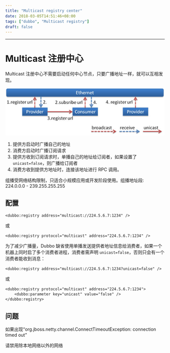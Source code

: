 ```yaml
---
title: "Multicast registry center"
date: 2018-03-05T14:51:46+08:00
tags: ["dubbo", "Multicast registry"]
draft: false
---
```


------------------

# Multicast 注册中心

Multicast 注册中心不需要启动任何中心节点，只要广播地址一样，就可以互相发现。

![](image/20180302_multicast.png)

1. 提供方启动时广播自己的地址
2. 消费方启动时广播订阅请求
3. 提供方收到订阅请求时，单播自己的地址给订阅者，如果设置了 `unicast=false`，则广播给订阅者
4. 消费方收到提供方地址时，连接该地址进行 RPC 调用。

组播受网络结构限制，只适合小规模应用或开发阶段使用。组播地址段: 224.0.0.0 - 239.255.255.255



## 配置

```
<dubbo:registry address="multicast://224.5.6.7:1234" />

```

或

```
<dubbo:registry protocol="multicast" address="224.5.6.7:1234" />

```

为了减少广播量，Dubbo 缺省使用单播发送提供者地址信息给消费者，如果一个机器上同时启了多个消费者进程，消费者需声明 `unicast=false`，否则只会有一个消费者能收到消息：

```
<dubbo:registry address="multicast://224.5.6.7:1234?unicast=false" />

```

或

```
<dubbo:registry protocol="multicast" address="224.5.6.7:1234">
    <dubbo:parameter key="unicast" value="false" />
</dubbo:registry>
```

## 问题

如果出现“org.jboss.netty.channel.ConnectTimeoutException: connection timed out”

请禁用除本地网络以外的网络